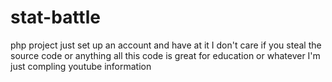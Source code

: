 # stat-battle
php project
just set up an account and have at it I don't care if you steal the source code or anything all this code is great for education or whatever I'm just compling youtube information
